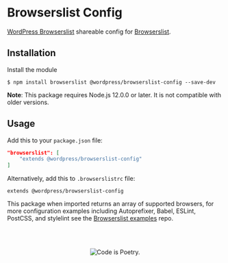 # Browserslist Config

[WordPress Browserslist](https://make.wordpress.org/core/handbook/best-practices/browser-support/) shareable config for [Browserslist](https://www.npmjs.com/package/browserslist).

## Installation

Install the module

```shell
$ npm install browserslist @wordpress/browserslist-config --save-dev
```

**Note**: This package requires Node.js 12.0.0 or later. It is not compatible with older versions.

## Usage

Add this to your `package.json` file:

```json
"browserslist": [
	"extends @wordpress/browserslist-config"
]
```

Alternatively, add this to `.browserslistrc` file:

```
extends @wordpress/browserslist-config
```

This package when imported returns an array of supported browsers, for more configuration examples including Autoprefixer, Babel, ESLint, PostCSS, and stylelint see the [Browserslist examples](https://github.com/ai/browserslist-example#browserslist-example) repo.

<br/><br/><p align="center"><img src="https://s.w.org/style/images/codeispoetry.png?1" alt="Code is Poetry." /></p>
